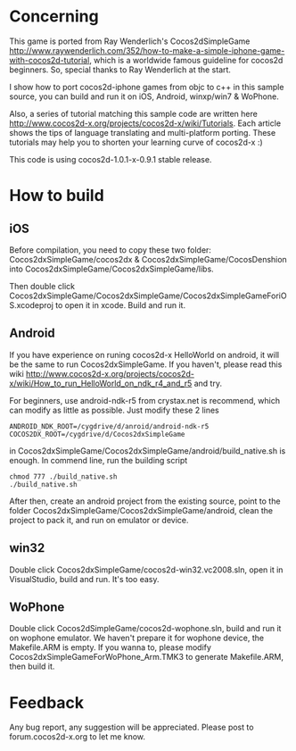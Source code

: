 Concerning
===========
This game is ported from Ray Wenderlich's Cocos2dSimpleGame http://www.raywenderlich.com/352/how-to-make-a-simple-iphone-game-with-cocos2d-tutorial, which is a worldwide famous guideline for cocos2d beginners. So, special thanks to Ray Wenderlich at the start.

I show how to port cocos2d-iphone games from objc to c++ in this sample source, you can build and run it on iOS, Android, winxp/win7 & WoPhone.

Also, a series of tutorial matching this sample code are written here http://www.cocos2d-x.org/projects/cocos2d-x/wiki/Tutorials. Each article shows the tips of language translating and multi-platform porting. These tutorials may help you to shorten your learning curve of cocos2d-x :)

This code is using cocos2d-1.0.1-x-0.9.1 stable release.

How to build
===========

## iOS

Before compilation, you need to copy these two folder: Cocos2dxSimpleGame/cocos2dx & Cocos2dxSimpleGame/CocosDenshion into Cocos2dxSimpleGame/Cocos2dxSimpleGame/libs.

Then double click Cocos2dxSimpleGame/Cocos2dxSimpleGame/Cocos2dxSimpleGameForiOS.xcodeproj to open it in xcode. Build and run it.


## Android

If you have experience on runing cocos2d-x HelloWorld on android, it will be the same to run Cocos2dxSimpleGame. If you haven't, please read this wiki http://www.cocos2d-x.org/projects/cocos2d-x/wiki/How_to_run_HelloWorld_on_ndk_r4_and_r5 and try.

For beginners, use android-ndk-r5 from crystax.net is recommend, which can modify as little as possible. Just modify these 2 lines 
	
	ANDROID_NDK_ROOT=/cygdrive/d/anroid/android-ndk-r5
	COCOS2DX_ROOT=/cygdrive/d/Cocos2dxSimpleGame
	
in Cocos2dxSimpleGame/Cocos2dxSimpleGame/android/build_native.sh is enough.  In commend line, run the building script

	chmod 777 ./build_native.sh
	./build_native.sh

After then, create an android project from the existing source, point to the folder Cocos2dxSimpleGame/Cocos2dxSimpleGame/android, clean the project to pack it, and run on emulator or device.

## win32

Double click Cocos2dxSimpleGame/cocos2d-win32.vc2008.sln, open it in VisualStudio, build and run. It's too easy.

## WoPhone

Double click Cocos2dSimpleGame/cocos2d-wophone.sln, build and run it on wophone emulator. We haven't prepare it for wophone device, the Makefile.ARM is empty. If you wanna to, please modify Cocos2dxSimpleGameForWoPhone_Arm.TMK3 to generate Makefile.ARM, then build it.

Feedback
===========
Any bug report, any suggestion will be appreciated. Please post to forum.cocos2d-x.org to let me know. 
